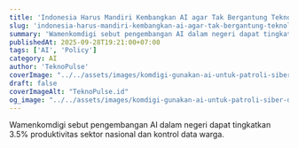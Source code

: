 ```yaml
---
title: 'Indonesia Harus Mandiri Kembangkan AI agar Tak Bergantung Teknologi Asing'
slug: 'indonesia-harus-mandiri-kembangkan-ai-agar-tak-bergantung-teknologi-asing'
summary: 'Wamenkomdigi sebut pengembangan AI dalam negeri dapat tingkatkan 3.5% produktivitas sektor nasional dan kontrol data warga.'
publishedAt: 2025-09-28T19:21:00+07:00
tags: ['AI', 'Policy']
category: AI
author: 'TeknoPulse'
coverImage: "../../assets/images/komdigi-gunakan-ai-untuk-patroli-siber-dan-deteksi-konten-negatif-16x9.png"
draft: false
coverImageAlt: "TeknoPulse.id"
og_image: "../../assets/images/komdigi-gunakan-ai-untuk-patroli-siber-dan-deteksi-konten-negatif-16x9.png"
---
```


Wamenkomdigi sebut pengembangan AI dalam negeri dapat tingkatkan 3.5% produktivitas sektor nasional dan kontrol data warga.
